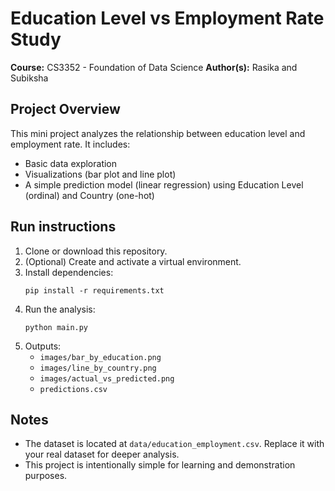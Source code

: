# Education Level vs Employment Rate Study
**Course:** CS3352 - Foundation of Data Science
**Author(s):** Rasika and Subiksha

## Project Overview
This mini project analyzes the relationship between education level and employment rate.
It includes:
- Basic data exploration
- Visualizations (bar plot and line plot)
- A simple prediction model (linear regression) using Education Level (ordinal) and Country (one-hot)

## Run instructions
1. Clone or download this repository.
2. (Optional) Create and activate a virtual environment.
3. Install dependencies:
   ```
   pip install -r requirements.txt
   ```
4. Run the analysis:
   ```
   python main.py
   ```
5. Outputs:
   - `images/bar_by_education.png`
   - `images/line_by_country.png`
   - `images/actual_vs_predicted.png`
   - `predictions.csv`

## Notes
- The dataset is located at `data/education_employment.csv`. Replace it with your real dataset for deeper analysis.
- This project is intentionally simple for learning and demonstration purposes.
